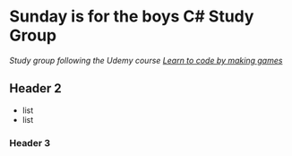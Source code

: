 # Sunday is for the boys C# Study Group
*Study group following the Udemy course [Learn to code by making games](https://www.udemy.com/unitycourse/learn/v4/overview)* 


## Header 2 
* list
* list 

### Header 3




